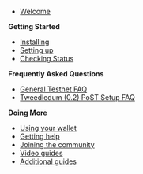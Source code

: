 - [Welcome](main.md)

**Getting Started**
- [Installing](guide/install.md)
- [Setting up](guide/setup.md)
- [Checking Status](guide/status.md)

**Frequently Asked Questions**
- [General Testnet FAQ](FAQ\testnet_faq.md)
- [Tweedledum (0.2) PoST Setup FAQ](FAQ\post_setup_faq.md)

**Doing More**
- [Using your wallet](wallet.md)
- [Getting help](help.md)
- [Joining the community](comm.md)
- [Video guides](videos.md)
- [Additional guides](all.md)
